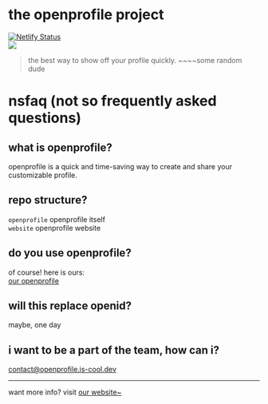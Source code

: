 # the openprofile project
[![Netlify Status](https://api.netlify.com/api/v1/badges/b46f622b-aced-4fa1-8307-0f0e00ef64bc/deploy-status)](https://app.netlify.com/sites/generate-openprofile/deploys)  
![](https://openprofile.up.railway.app/api/badge/1/status)
> the best way to show off your profile quickly. ~~~~some random dude
# nsfaq (not so frequently asked questions)
## what is openprofile?
openprofile is a quick and time-saving way to create and share your customizable profile.
## repo structure?
`openprofile` openprofile itself  
`website` openprofile website
## do you use openprofile?
of course! here is ours:  
[our openprofile](https://opr.ix.tc/openprofile)
## will this replace openid?
maybe, one day
## i want to be a part of the team, how can i?
contact@openprofile.is-cool.dev

---
 
want more info?
visit <a href="https://about.openprofile.is-cool.dev">our website~</a>
